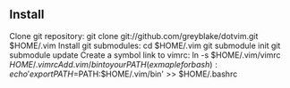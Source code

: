 ## Install
Clone git repository:
    git clone git://github.com/greyblake/dotvim.git $HOME/.vim
Install git submodules:
    cd $HOME/.vim
    git submodule init
    git submodule update
Create a symbol link to vimrc:
    ln -s $HOME/.vim/vimrc $HOME/.vimrc 
Add .vim/bin to your PATH(exmaple for bash):
    echo 'export PATH=$PATH:$HOME/.vim/bin' >> $HOME/.bashrc

